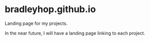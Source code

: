 # bradleyhop.github.io
Landing page for my projects.

In the near future, I will have a landing page linking to each project.
